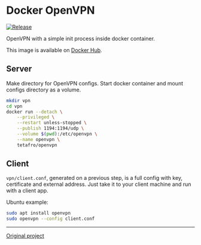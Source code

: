 # Docker OpenVPN

[![Release](https://img.shields.io/github/tag/tetafro/openvpn.svg)](https://github.com/tetafro/openvpn/releases)

OpenVPN with a simple init process inside docker container.

This image is available on [Docker Hub](https://hub.docker.com/r/tetafro/openvpn/).

## Server

Make directory for OpenVPN configs. Start docker container and
mount configs directory as a volume.

```sh
mkdir vpn
cd vpn
docker run --detach \
    --privileged \
    --restart unless-stopped \
    --publish 1194:1194/udp \
    --volume $(pwd):/etc/openvpn \
    --name openvpn \
    tetafro/openvpn
```

## Client

`vpn/client.conf`, generated on a previous step, is a full config with
key, certificate and external address. Just take it to your client machine
and run with a client app.

Ubuntu example:

```sh
sudo apt install openvpn
sudo openvpn --config client.conf
```

---

[Original project](https://github.com/jpetazzo/dockvpn)

